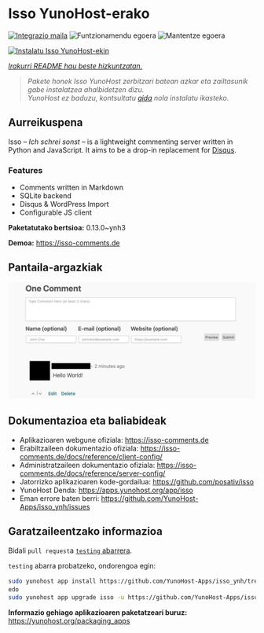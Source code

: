 <!--
Ohart ongi: README hau automatikoki sortu da <https://github.com/YunoHost/apps/tree/master/tools/readme_generator>ri esker
EZ editatu eskuz.
-->

# Isso YunoHost-erako

[![Integrazio maila](https://dash.yunohost.org/integration/isso.svg)](https://dash.yunohost.org/appci/app/isso) ![Funtzionamendu egoera](https://ci-apps.yunohost.org/ci/badges/isso.status.svg) ![Mantentze egoera](https://ci-apps.yunohost.org/ci/badges/isso.maintain.svg)

[![Instalatu Isso YunoHost-ekin](https://install-app.yunohost.org/install-with-yunohost.svg)](https://install-app.yunohost.org/?app=isso)

*[Irakurri README hau beste hizkuntzatan.](./ALL_README.md)*

> *Pakete honek Isso YunoHost zerbitzari batean azkar eta zailtasunik gabe instalatzea ahalbidetzen dizu.*  
> *YunoHost ez baduzu, kontsultatu [gida](https://yunohost.org/install) nola instalatu ikasteko.*

## Aurreikuspena

Isso – *Ich schrei sonst* – is a lightweight commenting server written in Python and JavaScript. It aims to be a drop-in replacement for
[Disqus](http://disqus.com).

### Features

- Comments written in Markdown
- SQLite backend
- Disqus & WordPress Import
- Configurable JS client 

**Paketatutako bertsioa:** 0.13.0~ynh3

**Demoa:** <https://isso-comments.de>

## Pantaila-argazkiak

![Isso(r)en pantaila-argazkia](./doc/screenshots/example.jpg)

## Dokumentazioa eta baliabideak

- Aplikazioaren webgune ofiziala: <https://isso-comments.de>
- Erabiltzaileen dokumentazio ofiziala: <https://isso-comments.de/docs/reference/client-config/>
- Administratzaileen dokumentazio ofiziala: <https://isso-comments.de/docs/reference/server-config/>
- Jatorrizko aplikazioaren kode-gordailua: <https://github.com/posativ/isso>
- YunoHost Denda: <https://apps.yunohost.org/app/isso>
- Eman errore baten berri: <https://github.com/YunoHost-Apps/isso_ynh/issues>

## Garatzaileentzako informazioa

Bidali `pull request`a [`testing` abarrera](https://github.com/YunoHost-Apps/isso_ynh/tree/testing).

`testing` abarra probatzeko, ondorengoa egin:

```bash
sudo yunohost app install https://github.com/YunoHost-Apps/isso_ynh/tree/testing --debug
edo
sudo yunohost app upgrade isso -u https://github.com/YunoHost-Apps/isso_ynh/tree/testing --debug
```

**Informazio gehiago aplikazioaren paketatzeari buruz:** <https://yunohost.org/packaging_apps>

